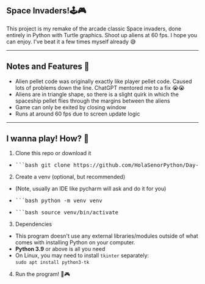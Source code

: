 ## Space Invaders!🕹️🎮

This project is my remake of the arcade classic Space invaders, done entirely in Python with
Turtle graphics. Shoot up aliens at 60 fps. I hope you can enjoy. I've beat it a few times myself already 😅

---

## Notes and Features 🤠
- Alien pellet code was originally exactly like player pellet code. Caused lots of problems down the line. ChatGPT mentored me to a fix 😭😭
- Aliens are in triangle shape, so there is a slight quirk in which the spaceship pellet flies through the margins between the aliens
- Game can only be exited by closing window
- Runs at around 60 fps due to screen update logic

---
## I wanna play! How? 🙏
1. Clone this repo or download it
  - <pre>```bash git clone https://github.com/HolaSenorPython/Day-95-Space-Invaders.git```</pre>
2. Create a venv (optional, but recommended)
  - (Note, usually an IDE like pycharm will ask and do it for you)
  - <pre>```bash python -m venv venv</pre>
  - <pre>```bash source venv/bin/activate</pre>
3. Dependencies
  - This program doesn't use any external libraries/modules outside of what comes with installing Python on your computer.
  - **Python 3.9** or above is all you need
  - On Linux, you may need to install `tkinter` separately:  
  `sudo apt install python3-tk`
4. Run the program! 🚀🎮

